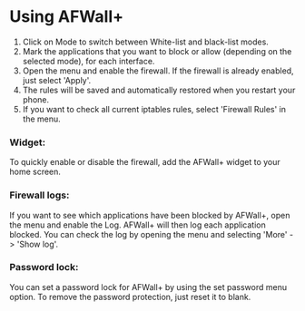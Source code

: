 # Using AFWall+

1. Click on Mode to switch between White-list and black-list modes.
2. Mark the applications that you want to block or allow (depending on the selected mode), for each interface.
3. Open the menu and enable the firewall. If the firewall is already enabled, just select 'Apply'.
4. The rules will be saved and automatically restored when you restart your phone.
5. If you want to check all current iptables rules, select 'Firewall Rules' in the menu.

### Widget:
To quickly enable or disable the firewall, add the AFWall+ widget to your home screen.

### Firewall logs:
If you want to see which applications have been blocked by AFWall+, open the menu and enable the Log.
AFWall+ will then log each application blocked. You can check the log by opening the menu and selecting 'More' -> 'Show log'.

### Password lock:
You can set a password lock for AFWall+ by using the set password menu option.
To remove the password protection, just reset it to blank.